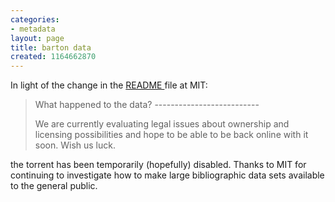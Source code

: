 ```yaml
---
categories:
- metadata
layout: page
title: barton data
created: 1164662870
---
```

In light of the change in the <a href="http://simile.mit.edu/rdf-test-data/barton/README.txt">README </a> file at MIT:

<blockquote>
What happened to the data?
--------------------------
   
   We are currently evaluating legal issues about ownership and licensing possibilities
   and hope to be able to be back online with it soon. Wish us luck.
 
</blockquote>

the torrent has been temporarily (hopefully) disabled. Thanks to MIT for continuing to investigate how to make large bibliographic data sets available to the general public.
